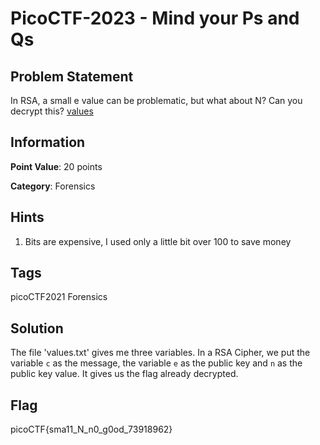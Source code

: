 #  PicoCTF-2023 - Mind your Ps and Qs

## Problem Statement

In RSA, a small e value can be problematic, but what about N? Can you decrypt this? [values](https://mercury.picoctf.net/static/b9ddda080c56fb421bf30409bec3460d/values)

## Information

**Point Value**: 20 points

**Category**: Forensics

## Hints

1. Bits are expensive, I used only a little bit over 100 to save money

## Tags

picoCTF2021
Forensics

## Solution
The file 'values.txt' gives me three variables. In a RSA Cipher, we put the variable `c` as the message, the variable `e` as the public key and `n` as the public key value. It gives us the flag already decrypted.

## Flag
picoCTF{sma11_N_n0_g0od_73918962}
